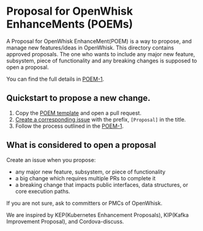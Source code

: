 # Proposal for OpenWhisk EnhanceMents (POEMs)

A Proposal for OpenWhisk EnhanceMent(POEM) is a way to propose, and manage new features/ideas in OpenWhisk.
This directory contains approved proposals. The one who wants to include any major new feature, subsystem, piece of functionality and any breaking changes is supposed to open a proposal.

You can find the full details in [POEM-1](./POEM-1-proposal-for-openwhisk-enhancements.md).

## Quickstart to propose a new change.
1. Copy the [POEM template](./POEM-N-template.md) and open a pull request.
2. [Create a corresponding issue](/issues/new?template=proposal.md) with the prefix, `[Proposal]` in the title.
3. Follow the process outlined in the [POEM-1](./POEM-1-proposal-for-openwhisk-enhancements.md).

## What is considered to open a proposal
Create an issue when you propose:
 * any major new feature, subsystem, or piece of functionality
 * a big change which requires multiple PRs to complete it
 * a breaking change that impacts public interfaces, data structures, or core execution paths. 

If you are not sure, ask to committers or PMCs of OpenWhisk.

We are inspired by KEP(Kubernetes Enhancement Proposals), KIP(Kafka Improvement Proposal), and Cordova-discuss.
